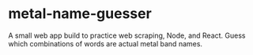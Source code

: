 # metal-name-guesser
A small web app build to practice web scraping, Node, and React. Guess which combinations of words are actual metal band names.
